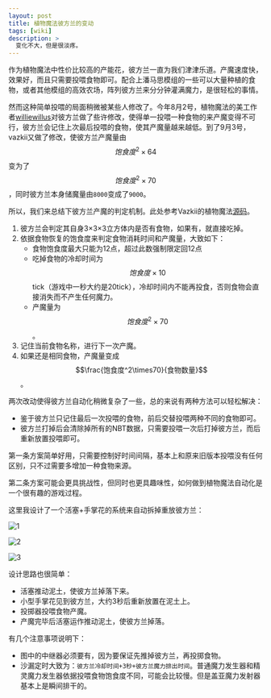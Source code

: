 ```yaml
---
layout: post
title: 植物魔法彼方兰的变动
tags: [wiki]
description: >
  变化不大，但是很淡疼。
---
```


作为植物魔法中性价比较高的产能花，彼方兰一直为我们津津乐道。产魔速度快，效果好，而且只需要投喂食物即可。配合上潘马思模组的一些可以大量种植的食物，或者其他模组的高效农场，阵列彼方兰来分分钟灌满魔力，是很轻松的事情。

然而这种简单投喂的局面稍微被某些人修改了。今年8月2号，植物魔法的美工作者[williewillus](https://github.com/williewillus)对彼方兰做了些许修改，使得单一投喂一种食物的来产魔变得不可行，彼方兰会记住上次最后投喂的食物，使其产魔量越来越低。到了9月3号，vazkii又做了修改，使彼方兰产魔量由$$饱食度^2\times64​$$变为了$$饱食度^2\times70​$$，同时彼方兰本身储魔量由`8000`变成了`9000`。

所以，我们来总结下彼方兰产魔的判定机制。此处参考Vazkii的植物魔法[源码](https://github.com/Vazkii/Botania/blob/master/src/main/java/vazkii/botania/common/block/subtile/generating/SubTileGourmaryllis.java)。

1. 彼方兰会判定其自身3×3×3立方体内是否有食物，如果有，就直接吃掉。
2. 依据食物恢复的饱食度来判定食物消耗时间和产魔量，大致如下：
   * 食物饱食度最大只能为12点，超过此数强制限定回12点
   * 吃掉食物的冷却时间为$$饱食度\times10$$ tick（游戏中一秒大约是20tick），冷却时间内不能再投食，否则食物会直接消失而不产生任何魔力。
   * 产魔量为$$饱食度^2\times70$$。
3. 记住当前食物名称，进行下一次产魔。
4. 如果还是相同食物，产魔量变成$$\frac{饱食度^2\times70}{食物数量}$$。

两次改动使得彼方兰自动化稍微复杂了一些，总的来说有两种方法可以轻松解决：

* 鉴于彼方兰只记住最后一次投喂的食物，前后交替投喂两种不同的食物即可。
* 彼方兰打掉后会清除掉所有的NBT数据，只需要投喂一次后打掉彼方兰，而后重新放置投喂即可。

第一条方案简单好用，只需要控制好时间间隔，基本上和原来旧版本投喂没有任何区别，只不过需要多增加一种食物来源。

第二条方案可能会更具挑战性，但同时也更具趣味性，如何做到植物魔法自动化是一个很有趣的游戏过程。



这里我设计了一个活塞+手掌花的系统来自动拆掉重放彼方兰：

![1](https://public.lightpic.info/image/E781_5A228EC10.jpg)

![2](https://public.lightpic.info/image/CEB0_5A228EC10.jpg)

![3](https://public.lightpic.info/image/17D5_5A228EC10.jpg)

设计思路也很简单：

* 活塞推动泥土，使彼方兰掉落下来。
* 小型手掌花见到彼方兰，大约3秒后重新放置在泥土上。
* 投掷器投喂食物产魔。
* 产魔完毕后活塞运作推动泥土，使彼方兰掉落。

有几个注意事项说明下：

* 图中的中继器必须要有，因为要保证先推掉彼方兰，再投掷食物。
* 沙漏定时大致为：`彼方兰冷却时间+3秒+彼方兰魔力排出时间`。普通魔力发生器和精灵魔力发生器依据投喂食物饱食度不同，可能会比较慢。但是盖亚魔力发射器基本上是瞬间排干的。
